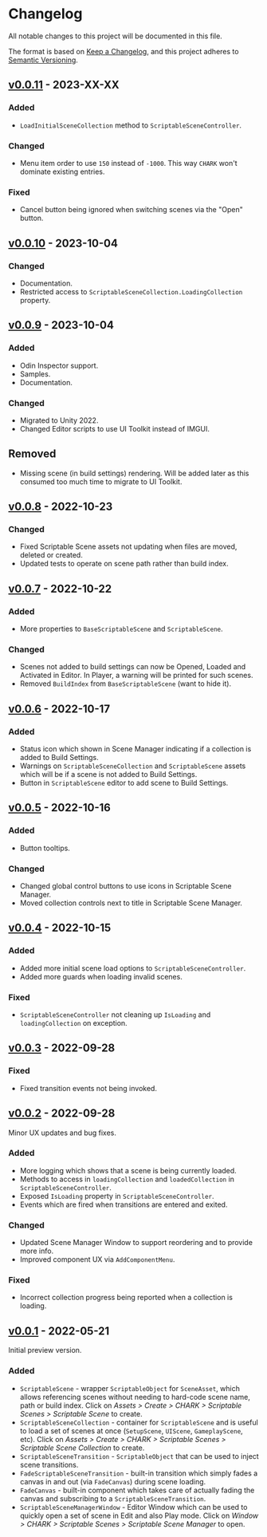 ﻿# Changelog

All notable changes to this project will be documented in this file.

The format is based on [Keep a Changelog](https://keepachangelog.com/en/1.0.0/), and this project
adheres to [Semantic Versioning](https://semver.org/spec/v2.0.0.html).

## [v0.0.11](https://github.com/chark/scriptable-scenes/compare/v0.0.10...v0.0.11) - 2023-XX-XX

### Added

- `LoadInitialSceneCollection` method to `ScriptableSceneController`.

### Changed

- Menu item order to use `150` instead of `-1000`. This way `CHARK` won't dominate existing entries.

### Fixed

- Cancel button being ignored when switching scenes via the "Open" button.

## [v0.0.10](https://github.com/chark/scriptable-scenes/compare/v0.0.9...v0.0.10) - 2023-10-04

### Changed

- Documentation.
- Restricted access to `ScriptableSceneCollection.LoadingCollection` property.

## [v0.0.9](https://github.com/chark/scriptable-scenes/compare/v0.0.8...v0.0.9) - 2023-10-04

### Added

- Odin Inspector support.
- Samples.
- Documentation.

### Changed

- Migrated to Unity 2022.
- Changed Editor scripts to use UI Toolkit instead of IMGUI.

## Removed

- Missing scene (in build settings) rendering. Will be added later as this consumed too much time to migrate to UI Toolkit.

## [v0.0.8](https://github.com/chark/scriptable-scenes/compare/v0.0.7...v0.0.8) - 2022-10-23

### Changed

- Fixed Scriptable Scene assets not updating when files are moved, deleted or created.
- Updated tests to operate on scene path rather than build index.

## [v0.0.7](https://github.com/chark/scriptable-scenes/compare/v0.0.6...v0.0.7) - 2022-10-22

### Added

- More properties to `BaseScriptableScene` and `ScriptableScene`.

### Changed

- Scenes not added to build settings can now be Opened, Loaded and Activated in Editor. In Player, a warning will be printed for such scenes.
- Removed `BuildIndex` from `BaseScriptableScene` (want to hide it).

## [v0.0.6](https://github.com/chark/scriptable-scenes/compare/v0.0.5...v0.0.6) - 2022-10-17

### Added

- Status icon which shown in Scene Manager indicating if a collection is added to Build Settings.
- Warnings on `ScriptableSceneCollection` and `ScriptableScene` assets which will be if a scene is not added to Build Settings.
- Button in `ScriptableScene` editor to add scene to Build Settings.

## [v0.0.5](https://github.com/chark/scriptable-scenes/compare/v0.0.4...v0.0.5) - 2022-10-16

### Added

- Button tooltips.

### Changed

- Changed global control buttons to use icons in Scriptable Scene Manager.
- Moved collection controls next to title in Scriptable Scene Manager.

## [v0.0.4](https://github.com/chark/scriptable-scenes/compare/v0.0.3...v0.0.4) - 2022-10-15

### Added

- Added more initial scene load options to `ScriptableSceneController`.
- Added more guards when loading invalid scenes.

### Fixed

- `ScriptableSceneController` not cleaning up `IsLoading` and `loadingCollection` on exception.

## [v0.0.3](https://github.com/chark/scriptable-scenes/compare/v0.0.2...v0.0.3) - 2022-09-28

### Fixed

- Fixed transition events not being invoked.

## [v0.0.2](https://github.com/chark/scriptable-scenes/compare/v0.0.1...v0.0.2) - 2022-09-28

Minor UX updates and bug fixes.

### Added

- More logging which shows that a scene is being currently loaded.
- Methods to access in `loadingCollection` and `loadedCollection` in `ScriptableSceneController`.
- Exposed `IsLoading` property in `ScriptableSceneController`.
- Events which are fired when transitions are entered and exited.

### Changed

- Updated Scene Manager Window to support reordering and to provide more info.
- Improved component UX via `AddComponentMenu`.

### Fixed

- Incorrect collection progress being reported when a collection is loading.

## [v0.0.1](https://github.com/chark/scriptable-scenes/compare/v0.0.1) - 2022-05-21

Initial preview version.

### Added

- `ScriptableScene` - wrapper `ScriptableObject` for `SceneAsset`, which allows referencing scenes without needing to hard-code scene name, path or build index. Click on _Assets > Create > CHARK > Scriptable Scenes > Scriptable Scene_ to create.
- `ScriptableSceneCollection` - container for `ScriptableScene` and is useful to load a set of scenes at once (`SetupScene`, `UIScene`, `GameplayScene`, etc). Click on _Assets > Create > CHARK > Scriptable Scenes > Scriptable Scene Collection_ to create.
- `ScriptableSceneTransition` - `ScriptableObject` that can be used to inject scene transitions.
- `FadeScriptableSceneTransition` - built-in transition which simply fades a canvas in and out (via `FadeCanvas`) during scene loading.
- `FadeCanvas` - built-in component which takes care of actually fading the canvas and subscribing to a `ScriptableSceneTransition`.
- `ScriptableSceneManagerWindow` - Editor Window which can be used to quickly open a set of scene in Edit and also Play mode. Click on _Window > CHARK > Scriptable Scenes > Scriptable Scene Manager_ to open.
